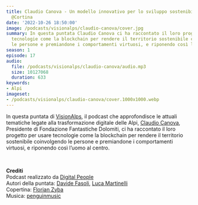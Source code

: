 ```yaml
---
title: Claudio Canova - Un modello innovativo per lo sviluppo sostenibile del territorio
  @Cortina
date: '2022-10-26 18:50:00'
image: /podcasts/visionalps/claudio-canova/cover.jpg
summary: In questa puntata Claudio Canova ci ha raccontato il loro progetto per usare
  tecnologie come la blockchain per rendere il territorio sostenibile coinvolgendo
  le persone e premiandone i comportamenti virtuosi, e riponendo così l’uomo al centro.
season: 1
episode: 17
audio:
  file: /podcasts/visionalps/claudio-canova/audio.mp3
  size: 10127068
  duration: 633
keywords:
- Alpi
imageset:
- /podcasts/visionalps/claudio-canova/cover.1000x1000.webp
---
```


In questa puntata di [VisionAlps](https://www.visionalps.com/), il podcast che approfondisce le attuali tematiche legate alla trasformazione digitale delle Alpi, [Claudio Canova](https://www.linkedin.com/in/claudio-canova-943b9710a/), Presidente di Fondazione Fantastiche Dolomiti, ci ha raccontato il loro progetto per usare tecnologie come la blockchain per rendere il territorio sostenibile coinvolgendo le persone e premiandone i comportamenti virtuosi, e riponendo così l’uomo al centro.

<br>

**Crediti**<br>
Podcast realizzato da [Digital People](https://w3id.org/digitalpeople)<br>
Autori della puntata: [Davide Fasoli](https://www.linkedin.com/in/davide-fasoli-2b3246179/), [Luca Martinelli](https://www.linkedin.com/in/luca-martinelli/)<br>
Copertina: [Florian Zyba](https://www.linkedin.com/in/florian-zyba/)<br>
Musica: [penguinmusic](https://pixabay.com/users/penguinmusic-24940186/)